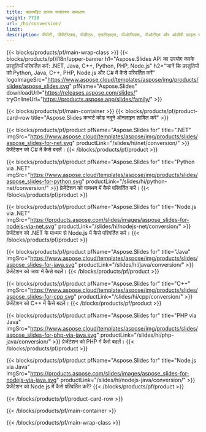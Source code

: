 ```yaml
---
title: पावरपॉइंट प्रारूप रूपांतरण समाधान
weight: 7730
url: /hi/conversion/
limit: 
description: पीपीटी, पीपीटीएक्स, पीडीएफ, एचटीएमएल, पीओटीएक्स, पीओटीएम और ओडीपी फ़ाइल स्वरूपों को परिवर्तित करने के लिए एपीआई
---
```


{{< blocks/products/pf/main-wrap-class >}}
{{< blocks/products/pf/i18n/upper-banner h1="Aspose.Slides API का उपयोग करके प्रस्तुतियाँ परिवर्तित करें: .NET, Java, C++, Python, PHP, Node.js" h2="जानें कि प्रस्तुतियों को Python, Java, C++, PHP, Node.js और C# में कैसे परिवर्तित करें" logoImageSrc="https://www.aspose.cloud/templates/aspose/img/products/slides/aspose_slides.svg" pfName="Aspose.Slides" downloadUrl="https://releases.aspose.com/slides/" tryOnlineUrl="https://products.aspose.app/slides/family/" >}}

{{< blocks/products/pf/main-container >}}
{{< blocks/products/pf/product-card-row title="Aspose.Slides कन्वर्ट कोड नमूने ऑनलाइन शामिल करें" >}}

{{< blocks/products/pf/product pfName="Aspose.Slides for" title=".NET" imgSrc="https://www.aspose.cloud/templates/aspose/img/products/slides/aspose_slides-for-net.svg" productLink="/slides/hi/net/conversion/" >}}
प्रेजेंटेशन को C# में कैसे बदलें।
{{< /blocks/products/pf/product >}}

{{< blocks/products/pf/product pfName="Aspose.Slides for" title="Python via .NET" imgSrc="https://www.aspose.cloud/templates/aspose/img/products/slides/aspose_slides-for-python.svg" productLink="/slides/hi/python-net/conversion/" >}}
प्रेजेंटेशन को पायथन में कैसे परिवर्तित करें।
{{< /blocks/products/pf/product >}}

{{< blocks/products/pf/product pfName="Aspose.Slides for" title="Node.js via .NET" imgSrc="https://products.aspose.com/slides/images/aspose_slides-for-nodejs-via-net.svg" productLink="/slides/hi/nodejs-net/conversion/" >}}
प्रेजेंटेशन को .NET के माध्यम से Node.js में कैसे परिवर्तित करें।
{{< /blocks/products/pf/product >}}

{{< blocks/products/pf/product pfName="Aspose.Slides for" title="Java" imgSrc="https://www.aspose.cloud/templates/aspose/img/products/slides/aspose_slides-for-java.svg" productLink="/slides/hi/java/conversion/" >}}
प्रेजेंटेशन को जावा में कैसे बदलें।
{{< /blocks/products/pf/product >}}

{{< blocks/products/pf/product pfName="Aspose.Slides for" title="C++" imgSrc="https://www.aspose.cloud/templates/aspose/img/products/slides/aspose_slides-for-cpp.svg" productLink="/slides/hi/cpp/conversion/" >}}
प्रेजेंटेशन को C++ में कैसे बदलें।
{{< /blocks/products/pf/product >}}

{{< blocks/products/pf/product pfName="Aspose.Slides for" title="PHP via Java" imgSrc="https://www.aspose.cloud/templates/aspose/img/products/slides/aspose_slides-for-php-via-java.svg" productLink="/slides/hi/php-java/conversion/" >}}
प्रेजेंटेशन को PHP में कैसे बदलें।
{{< /blocks/products/pf/product >}}

{{< blocks/products/pf/product pfName="Aspose.Slides for" title="Node.js via Java" imgSrc="https://products.aspose.com/slides/images/aspose_slides-for-nodejs-via-java.svg" productLink="/slides/hi/nodejs-java/conversion/" >}}
प्रेजेंटेशन को Node.js में कैसे परिवर्तित करें?
{{< /blocks/products/pf/product >}}

{{< /blocks/products/pf/product-card-row >}}

{{< /blocks/products/pf/main-container >}}

{{< /blocks/products/pf/main-wrap-class >}}